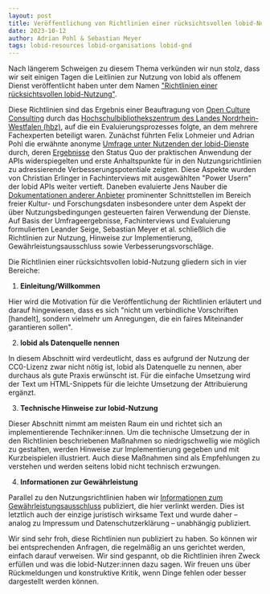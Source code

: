 ```yaml
---
layout: post
title: Veröffentlichung von Richtlinien einer rücksichtsvollen lobid-Nutzung
date: 2023-10-12
author: Adrian Pohl & Sebastian Meyer
tags: lobid-resources lobid-organisations lobid-gnd
---
```


Nach längerem Schweigen zu diesem Thema verkünden wir nun stolz, dass wir seit einigen Tagen die Leitlinien zur Nutzung von lobid als offenem Dienst veröffentlicht haben unter dem Namen ["Richtlinien einer rücksichtsvollen lobid-Nutzung"](https://lobid.org/usage-policy/).

Diese Richtlinien sind das Ergebnis einer Beauftragung von [Open Culture Consulting](https://www.opencultureconsulting.com/) durch das [Hochschulbibliothekszentrum des Landes Nordrhein-Westfalen (hbz)](https://www.hbz-nrw.de/), auf die ein Evaluierungsprozesses folgte, an dem mehrere Fachexperten beteiligt waren. Zunächst führten Felix Lohmeier und Adrian Pohl die erwähnte anonyme [Umfrage unter Nutzenden der lobid-Dienste](https://blog.lobid.org/2022/02/03/umfrage.html) durch, deren [Ergebnisse](https://blog.lobid.org/2022/07/19/survey-results.html) den Status Quo der praktischen Anwendung der APIs widerspiegelten und erste Anhaltspunkte für in den Nutzungsrichtlinien zu adressierende Verbesserungspotentiale zeigten. Diese Aspekte wurden von Christian Erlinger in Fachinterviews mit ausgewählten "Power Usern" der lobid APIs weiter vertieft. Daneben evaluierte Jens Nauber die [Dokumentationen anderer Anbieter](https://docs.google.com/document/d/1kWFxz6Wc3Uy1X5P0WZPxpyyhhsIHzLzuadzcSNoz0Ho/edit) prominenter Schnittstellen im Bereich freier Kultur- und Forschungsdaten insbesondere unter dem Aspekt der über Nutzungsbedingungen gesteuerten fairen Verwendung der Dienste. Auf Basis der Umfrageergebnisse, Fachinterviews und Evaluierung formulierten Leander Seige, Sebastian Meyer et al. schließlich die Richtlinien zur Nutzung, Hinweise zur Implementierung, Gewährleistungsausschluss sowie Verbesserungsvorschläge.

Die Richtlinien einer rücksichtsvollen lobid-Nutzung gliedern sich in vier Bereiche:

1. **Einleitung/Willkommen**

Hier wird die Motivation für die Veröffentlichung der Richtlinien erläutert und darauf hingewiesen, dass es sich "nicht um verbindliche Vorschriften \[handelt\], sondern vielmehr um Anregungen, die ein faires Miteinander garantieren sollen".

2. **lobid als Datenquelle nennen**

In diesem Abschnitt wird verdeutlicht, dass es aufgrund der Nutzung der CC0-Lizenz zwar nicht nötig ist, lobid als Datenquelle zu nennen, aber durchaus als gute Praxis erwünscht ist. Für die einfache Umsetzung wird der Text um HTML-Snippets für die leichte Umsetzung der Attribuierung ergänzt.

3. **Technische Hinweise zur lobid-Nutzung**

Dieser Abschnitt nimmt am meisten Raum ein und richtet sich an implementierende Techniker:innen. Um die technische Umsetzung der in den Richtlinien beschriebenen Maßnahmen so niedrigschwellig wie möglich zu gestalten, werden Hinweise zur Implementierung gegeben und mit Kurzbeispielen illustriert. Auch diese Maßnahmen sind als Empfehlungen zu verstehen und werden seitens lobid nicht technisch erzwungen.

4. **Informationen zur Gewährleistung**

Parallel zu den Nutzungsrichtlinien haben wir [Informationen zum Gewährleistungsausschluss](http://lobid.org/warranty/) publiziert, die hier verlinkt werden. Dies ist letztlich auch der einzige juristisch wirksame Text und wurde daher – analog zu Impressum und Datenschutzerklärung – unabhängig publiziert.

Wir sind sehr froh, diese Richtlinien nun publiziert zu haben. So können wir bei entsprechenden Anfragen, die regelmäßig an uns gerichtet werden, einfach darauf verweisen. Wir sind gespannt, ob die Richtlinien ihren Zweck erfüllen und was die lobid-Nutzer:innen dazu sagen. Wir freuen uns über Rückmeldungen und konstruktive Kritik, wenn Dinge fehlen oder besser dargestellt werden können.